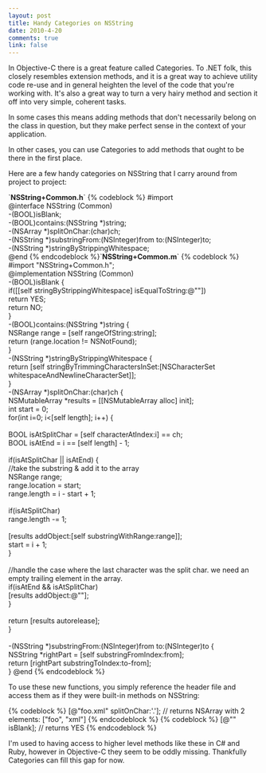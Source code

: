 ```yaml
--- 
layout: post
title: Handy Categories on NSString
date: 2010-4-20
comments: true
link: false
---
```

<p>In Objective-C there is a great feature called Categories. To .NET folk, this closely resembles extension methods, and it is a great way to achieve utility code re-use and in general heighten the level of the code that you're working with. It's also a great way to turn a very hairy method and section it off into very simple, coherent tasks.</p>
<p>In some cases this means adding methods that don't necessarily belong on the class in question, but they make perfect sense in the context of your application.</p>
<p>In other cases, you can use Categories to add methods that ought to be there in the first place.</p>
<p>Here are a few handy categories on NSString that I carry around from project to project:</p>`<strong>NSString+Common.h</strong>`
{% codeblock %}
#import <br />@interface NSString (Common)<br />-(BOOL)isBlank;<br />-(BOOL)contains:(NSString *)string;<br />-(NSArray *)splitOnChar:(char)ch;<br />-(NSString *)substringFrom:(NSInteger)from to:(NSInteger)to;<br />-(NSString *)stringByStrippingWhitespace;<br />@end
{% endcodeblock %}`<strong>NSString+Common.m</strong>`
{% codeblock %}
#import "NSString+Common.h";<br />@implementation NSString (Common)<br />-(BOOL)isBlank {<br />      if([[self stringByStrippingWhitespace] isEqualToString:@""])<br />               return YES;<br />        return NO;<br />}<br />-(BOOL)contains:(NSString *)string {<br />        NSRange range = [self rangeOfString:string];<br />       return (range.location != NSNotFound);<br />}<br />-(NSString *)stringByStrippingWhitespace {<br />      return [self stringByTrimmingCharactersInSet:[NSCharacterSet whitespaceAndNewlineCharacterSet]];<br />}<br />-(NSArray *)splitOnChar:(char)ch {<br />    NSMutableArray *results = [[NSMutableArray alloc] init];<br />   int start = 0;<br />     for(int i=0; i&lt;[self length]; i++) {<br />            <br />           BOOL isAtSplitChar = [self characterAtIndex:i] == ch;<br />              BOOL isAtEnd = i == [self length] - 1;<br />                             <br />           if(isAtSplitChar || isAtEnd) {<br />                     //take the substring &amp; add it to the array<br />                 NSRange range;<br />                     range.location = start;<br />                    range.length = i - start + 1;<br />                      <br />                   if(isAtSplitChar)<br />                          range.length -= 1;<br />                 <br />                   [results addObject:[self substringWithRange:range]];<br />                       start = i + 1;<br />             }<br />          <br />           //handle the case where the last character was the split char.  we need an empty trailing element in the array.<br />            if(isAtEnd &amp;&amp; isAtSplitChar)<br />                       [results addObject:@""];<br />   }<br />  <br />   return [results autorelease];<br />}<br />        <br />-(NSString *)substringFrom:(NSInteger)from to:(NSInteger)to {<br /> NSString *rightPart = [self substringFromIndex:from];<br />      return [rightPart substringToIndex:to-from];<br />}      @end
{% endcodeblock %}
<p>To use these new functions, you simply reference the header file and access them as if they were built-in methods on NSString:</p>
{% codeblock %}
[@"foo.xml" splitOnChar:'.']; // returns NSArray with 2 elements: ["foo", "xml"]
{% endcodeblock %}
{% codeblock %}
[@"" isBlank]; // returns YES
{% endcodeblock %}
<p>I'm used to having access to higher level methods like these in C# and Ruby, however in Objective-C they seem to be oddly missing. Thankfully Categories can fill this gap for now.</p>
